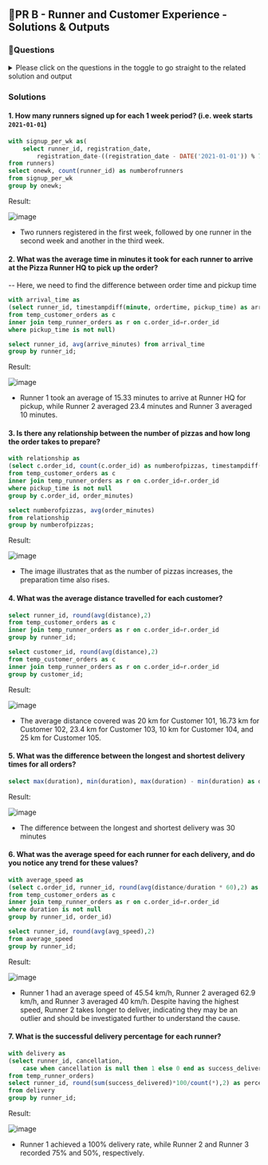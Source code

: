 ## 🍕PR B - Runner and Customer Experience - Solutions & Outputs

### 🍕Questions 

<details>

<summary>Please click on the questions in the toggle to go straight to the related solution and output </summary>

1. [How many runners signed up for each 1 week period? (i.e. week starts `2021-01-01`)](#1-how-many-runners-signed-up-for-each-1-week-period
2. [What was the average time in minutes it took for each runner to arrive at the Pizza Runner HQ to pickup the order?]
3. [Is there any relationship between the number of pizzas and how long the order takes to prepare?]
4. [What was the average distance travelled for each customer?]
5. [What was the difference between the longest and shortest delivery times for all orders?]
6. [What was the average speed for each runner for each delivery and do you notice any trend for these values?]
7. [What is the successful delivery percentage for each runner?]

</details>

### Solutions 

#### 1. How many runners signed up for each 1 week period? (i.e. week starts `2021-01-01`)
```sql
with signup_per_wk as(
	select runner_id, registration_date, 
		registration_date-((registration_date - DATE('2021-01-01')) % 7) as onewk
from runners)
select onewk, count(runner_id) as numberofrunners
from signup_per_wk
group by onewk;
```
Result: 

![image](https://github.com/user-attachments/assets/ed20c206-8183-4342-8414-5b68b920bd18)

- Two runners registered in the first week, followed by one runner in the second week and another in the third week.
  
#### 2. What was the average time in minutes it took for each runner to arrive at the Pizza Runner HQ to pick up the order?
-- Here, we need to find the difference between order time and pickup time

```sql
with arrival_time as 
(select runner_id, timestampdiff(minute, ordertime, pickup_time) as arrive_minutes
from temp_customer_orders as c 
inner join temp_runner_orders as r on c.order_id=r.order_id
where pickup_time is not null)

select runner_id, avg(arrive_minutes) from arrival_time 
group by runner_id;

```
Result: 

![image](https://github.com/user-attachments/assets/75b57e93-354b-42ac-bd9e-60a8fb950726)

- Runner 1 took an average of 15.33 minutes to arrive at Runner HQ for pickup, while Runner 2 averaged 23.4 minutes and Runner 3 averaged 10 minutes.

#### 3. Is there any relationship between the number of pizzas and how long the order takes to prepare?
```sql
with relationship as 
(select c.order_id, count(c.order_id) as numberofpizzas, timestampdiff(minute, ordertime, pickup_time) as order_minutes
from temp_customer_orders as c 
inner join temp_runner_orders as r on c.order_id=r.order_id
where pickup_time is not null
group by c.order_id, order_minutes)

select numberofpizzas, avg(order_minutes)
from relationship
group by numberofpizzas;

```
Result:

![image](https://github.com/user-attachments/assets/ec449ec3-fcfd-4481-bdd6-f9681182208c)

- The image illustrates that as the number of pizzas increases, the preparation time also rises.

#### 4. What was the average distance travelled for each customer?

```sql
select runner_id, round(avg(distance),2)
from temp_customer_orders as c 
inner join temp_runner_orders as r on c.order_id=r.order_id
group by runner_id;

select customer_id, round(avg(distance),2)
from temp_customer_orders as c 
inner join temp_runner_orders as r on c.order_id=r.order_id
group by customer_id;
```

Result: 

![image](https://github.com/user-attachments/assets/4ea1c259-2c5d-4b18-ad05-9125f7f33763)

- The average distance covered was 20 km for Customer 101, 16.73 km for Customer 102, 23.4 km for Customer 103, 10 km for Customer 104, and 25 km for Customer 105.
  
#### 5. What was the difference between the longest and shortest delivery times for all orders?
```sql
select max(duration), min(duration), max(duration) - min(duration) as difference from temp_runner_orders;
```
Result: 

![image](https://github.com/user-attachments/assets/360ed4d9-b60a-48c0-ab13-c9c852e0abcb)

- The difference between the longest and shortest delivery was 30 minutes
  
#### 6. What was the average speed for each runner for each delivery, and do you notice any trend for these values?

```sql
with average_speed as 
(select c.order_id, runner_id, round(avg(distance/duration * 60),2) as avg_speed
from temp_customer_orders as c 
inner join temp_runner_orders as r on c.order_id=r.order_id
where duration is not null 
group by runner_id, order_id) 

select runner_id, round(avg(avg_speed),2)
from average_speed
group by runner_id; 
```
Result: 

![image](https://github.com/user-attachments/assets/045cf2c0-c968-4b0c-a6de-ff2158337b6f)

- Runner 1 had an average speed of 45.54 km/h, Runner 2 averaged 62.9 km/h, and Runner 3 averaged 40 km/h. Despite having the highest speed, Runner 2 takes longer to deliver, indicating they may be an outlier and should be investigated further to understand the cause.
 
#### 7. What is the successful delivery percentage for each runner?
```sql
with delivery as 
(select runner_id, cancellation, 
	case when cancellation is null then 1 else 0 end as success_delivered
from temp_runner_orders)
select runner_id, round(sum(success_delivered)*100/count(*),2) as percent_delivered
from delivery
group by runner_id;
```

Result: 

![image](https://github.com/user-attachments/assets/f82cfa6d-83cd-4e36-8acd-92c1d8bfb5e4)

- Runner 1 achieved a 100% delivery rate, while Runner 2 and Runner 3 recorded 75% and 50%, respectively.
